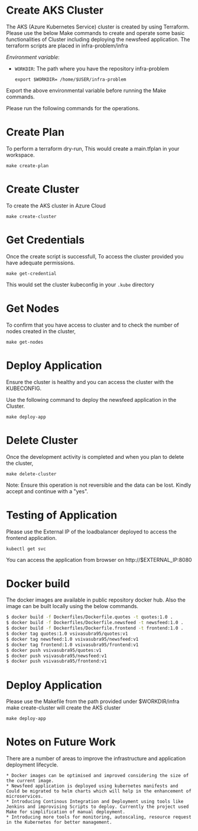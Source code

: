 
# Create AKS Cluster

The AKS (Azure Kubernetes Service) cluster is created by using Terraform. Please use the below Make commands to create and operate some basic functionalities of Cluster including deploying the newsfeed application.
The terraform scripts are placed in infra-problem/infra

*Environment variable*:

* `WORKDIR`: The path where you have the repository infra-problem

   `export $WORKDIR= /home/$USER/infra-problem`

Export the above environmental variable before running the Make commands.

Please run the following commands for the operations.

# Create Plan

To perform a terraform dry-run, This would create a main.tfplan in your workspace.


 `make create-plan`

# Create Cluster

To create the AKS cluster in Azure Cloud

   `make create-cluster`

# Get Credentials

Once the create script is successfull, To access the cluster provided you have adequate permissions.

   `make get-credential`

This would set the cluster kubeconfig in your `.kube` directory

# Get Nodes
    
To confirm that you have access to cluster and to check the number of nodes created in the cluster,

   `make get-nodes`

# Deploy Application

Ensure the cluster is healthy and you can access the cluster with the KUBECONFIG.

Use the following command to deploy the newsfeed application in the Cluster.

   `make deploy-app`

# Delete Cluster

Once the development activity is completed and when you plan to delete the cluster,

   `make delete-cluster`

Note: Ensure this operation is not reversible and the data can be lost. Kindly accept and continue with a "yes".

# Testing of Application

Please use the External IP of the loadbalancer deployed to access the frontend application.

   `kubectl get svc`

You can access the application from browser on http://$EXTERNAL_IP:8080


# Docker build

The docker images are available in public repository docker hub. Also the image can be built locally using the below commands.

```bash
$ docker build -f Dockerfiles/Dockerfile.quotes -t quotes:1.0 .
$ docker build -f Dockerfiles/Dockerfile.newsfeed -t newsfeed:1.0 .
$ docker build -f Dockerfiles/Dockerfile.frontend -t frontend:1.0 .
$ docker tag quotes:1.0 vsivasubra95/quotes:v1
$ docker tag newsfeed:1.0 vsivasubra95/newsfeed:v1
$ docker tag frontend:1.0 vsivasubra95/frontend:v1
$ docker push vsivasubra95/quotes:v1
$ docker push vsivasubra95/newsfeed:v1
$ docker push vsivasubra95/frontend:v1
```

# Deploy Application

Please use the Makefile from the path provided under $WORKDIR/infra
make create-cluster will create the AKS cluster

   `make deploy-app` 

# Notes on Future Work

There are a number of areas to improve the infrastructure and application deployment lifecycle.

    * Docker images can be optimised and improved considering the size of the current image. 
    * Newsfeed application is deployed using kubernetes manifests and Could be migrated to helm charts which will help in the enhancement of microservices.
    * Introducing Continous Integration and Deployment using tools like Jenkins and improvising Scripts to deploy. Currently the project used Make for simplification of manual deployment.
    * Introducing more tools for monitoring, autoscaling, resource request in the Kubernetes for better management.
     

